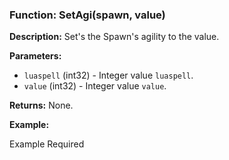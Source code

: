 ### Function: SetAgi(spawn, value)

**Description:**
Set's the Spawn's agility to the value.

**Parameters:**
- `luaspell` (int32) - Integer value `luaspell`.
- `value` (int32) - Integer value `value`.

**Returns:** None.

**Example:**

Example Required
